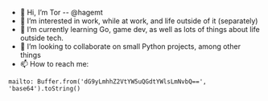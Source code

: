- 👋 Hi, I’m Tor -- @hagemt
- 👀 I’m interested in work, while at work, and life outside of it (separately)
- 🌱 I’m currently learning Go, game dev, as well as lots of things about life outside tech.
- 💞️ I’m looking to collaborate on small Python projects, among other things
- 📫 How to reach me:

```
mailto: Buffer.from('dG9yLmhhZ2VtYW5uQGdtYWlsLmNvbQ==', 'base64').toString()
```

<!---
hagemt/hagemt is a ✨ special ✨ repository because its `README.md` (this file) appears on your GitHub profile.
You can click the Preview link to take a look at your changes.
--->
